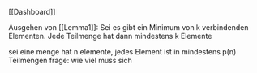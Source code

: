 [[Dashboard]]

Ausgehen von [[Lemma1]]: Sei es gibt ein Minimum von k verbindenden Elementen. Jede Teilmenge hat dann mindestens k Elemente





sei eine menge hat n elemente, jedes Element ist in mindestens p(n) Teilmengen 
frage: wie viel muss sich 
